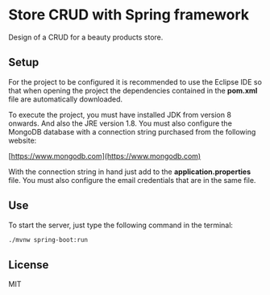 # Store CRUD with Spring framework

Design of a CRUD for a beauty products store.

## Setup

For the project to be configured it is recommended to use the Eclipse IDE so that when opening the project the dependencies contained in the **pom.xml** file are automatically downloaded.

To execute the project, you must have installed JDK from version 8 onwards. And also the JRE version 1.8. 
You must also configure the MongoDB database with a connection string purchased from the following website:

[https://www.mongodb.com](https://www.mongodb.com)

With the connection string in hand just add to the **application.properties** file. You must also configure the email credentials that are in the same file.

## Use

To start the server, just type the following command in the terminal:

```bash
./mvnw spring-boot:run
```

## License

MIT
